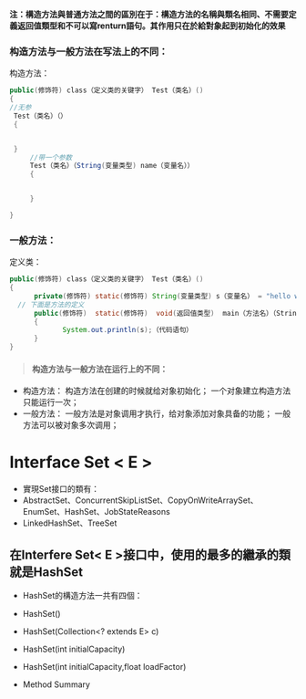  ****注：構造方法與普通方法之間的區別在于：構造方法的名稱與類名相同、不需要定義返回值類型和不可以寫renturn語句。其作用只在於給對象起到初始化的效果****
 ### 构造方法与一般方法在写法上的不同：
 构造方法：
 ```java
 public(修饰符) class（定义类的关键字） Test（类名）()
 {
 //无参
  Test（类名）（）
  {  


  }
      //带一个参数
      Test（类名）（String(变量类型) name（变量名））
      {


      }

}
 ```
 ### 一般方法：
 定义类：
 ```java
 public(修饰符) class（定义类的关键字） Test（类名）()
 {
       private(修饰符) static(修饰符) String(变量类型) s（变量名） = "hello world";
   // 下面是方法的定义
       public(修饰符)  static(修饰符)  void(返回值类型)  main（方法名）（String[] args（参数）)
       {
              System.out.println(s);（代码语句）
       }
}
 ```
>#### 构造方法与一般方法在运行上的不同：
 * 构造方法：
 构造方法在创建的时候就给对象初始化；
 一个对象建立构造方法只能运行一次；
 * 一般方法：
 一般方法是对象调用才执行，给对象添加对象具备的功能；
 一般方法可以被对象多次调用；

# Interface Set < E >
* 實現Set接口的類有：
 * AbstractSet、ConcurrentSkipListSet、CopyOnWriteArraySet、EnumSet、HashSet、JobStateReasons
 * LinkedHashSet、TreeSet

## 在Interfere Set< E >接口中，使用的最多的繼承的類就是HashSet
 * HashSet的構造方法一共有四個：
  * HashSet()
  * HashSet(Collection<? extends E> c)
  * HashSet(int initialCapacity)
  * HashSet(int initialCapacity,float loadFactor)


 * Method Summary
 
